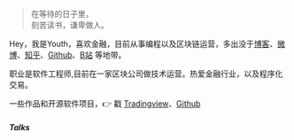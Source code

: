 > 在等待的日子里，  
> 刻苦读书，谦卑做人。

Hey，我是Youth，喜欢金融，目前从事编程以及区块链运营，多出没于[博客](https://huangxinglong.github.io/)、[微博](https://weibo.com/6938223999/profile?rightmod=1&wvr=6&mod=personinfo
)、[知乎](https://www.zhihu.com/people/molly-20-83
)、[Github](http://github.com/huangxinglong)、[B站](https://space.bilibili.com/388565246
) 等地带。

职业是软件工程师,目前在一家区块公司做技术运营。热爱金融行业，以及程序化交易。

一些作品和开源软件项目，👉 戳 [Tradingview](https://cn.tradingview.com/u/huangxinglong/)、[Github](http://github.com/huangxinglong) 


##### Talks

<!-- - [Upgrading to Progressive Web Apps][9] · [JSConf CN 上海 2017](http://2017.jsconf.cn/)
- Building Progressive Web Apps · [CSDI 广州 2017](http://www.csdisummit.com/)
- The State of Progressive Web App · GDG IO Redux 北京 2017
- 炒冷饭 · PWA 到底是个什么玩意？· Baidu HQ 北京 2017
- [Service Worker 101][5] · GDG DevFest 北京 2016
- [Progressive Web App，复兴序章][4] · [QCon 上海 2016](http://2016.qconshanghai.com/presentation/3111)
- Progressive Web App 之我见 · GDG IO Redux 北京 2016
- [CSS Still Sucks 2015][2] · 2015
- [JavaScript 模块化七日谈][1] · 2015

[1]: //huangxuan.me/2015/07/09/js-module-7day/
[2]: //huangxuan.me/2015/12/28/css-sucks-2015/
[3]: //huangxuan.me/2016/06/05/pwa-in-my-pov/
[4]: //huangxuan.me/2016/10/20/pwa-qcon2016/
[5]: //huangxuan.me/2016/11/20/sw-101-gdgdf/
[6]: https://yanshuo.io/assets/player/?deck=58ac8598b123db0067292f92 "PWA Rehashing"
[7]: https://yanshuo.io/assets/player/?deck=593ad6fbfe88c2006a0a0d6d "The State of PWA"
[8]: https://yanshuo.io/assets/player/?deck=594d673d570c357d0698a950 "Building PWA"
[9]: //huangxuan.me/jsconfcn2017/ -->
